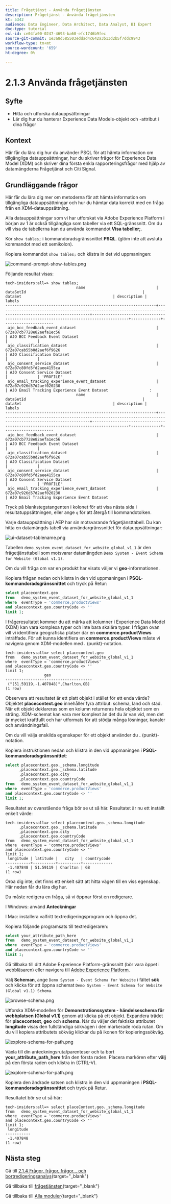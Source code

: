 ```yaml
---
title: Frågetjänst - Använda frågetjänsten
description: Frågetjänst - Använda frågetjänsten
kt: 5342
audience: Data Engineer, Data Architect, Data Analyst, BI Expert
doc-type: tutorial
exl-id: ce04fa00-0247-4693-ba60-efc1746b9fec
source-git-commit: 1e3a8d585503eddad4c642a3b13d2b5f7ddc9943
workflow-type: tm+mt
source-wordcount: '659'
ht-degree: 0%

---
```


# 2.1.3 Använda frågetjänsten

## Syfte

- Hitta och utforska datauppsättningar
- Lär dig hur du hanterar Experience Data Models-objekt och -attribut i dina frågor

## Kontext

Här får du lära dig hur du använder PSQL för att hämta information om tillgängliga datauppsättningar, hur du skriver frågor för Experience Data Model (XDM) och skriver dina första enkla rapporteringsfrågor med hjälp av datamängderna Frågetjänst och Citi Signal.

## Grundläggande frågor

Här får du lära dig mer om metoderna för att hämta information om tillgängliga datauppsättningar och hur du hämtar data korrekt med en fråga från en XDM-datauppsättning.

Alla datauppsättningar som vi har utforskat via Adobe Experience Platform i början av 1 är också tillgängliga som tabeller via ett SQL-gränssnitt. Om du vill visa de tabellerna kan du använda kommandot **Visa tabeller;**.

Kör `show tables;` i kommandoradsgränssnittet **PSQL**. (glöm inte att avsluta kommandot med ett semikolon).

Kopiera kommandot `show tables;` och klistra in det vid uppmaningen:

![command-prompt-show-tables.png](./images/commandpromptshowtables.png)

Följande resultat visas:

```text
tech-insiders:all=> show tables;
                               name                               |                                                  dataSetId                                                   |                                       dataSet                                        | description |        labels        
------------------------------------------------------------------+--------------------------------------------------------------------------------------------------------------+--------------------------------------------------------------------------------------+-------------+----------------------
 ajo_bcc_feedback_event_dataset                                   | 672a07cb7728e82aefa1ec56                                                                                     | AJO BCC Feedback Event Dataset                                                       |             | 
 ajo_classification_dataset                                       | 672a07cab55b0d2aef6f9626                                                                                     | AJO Classification Dataset                                                           |             | 
 ajo_consent_service_dataset                                      | 672a07c80fd5fd2aee4155ca                                                                                     | AJO Consent Service Dataset                                                          |             | 'PROFILE'
 ajo_email_tracking_experience_event_dataset                      | 672a07c926d57d2aef020230                                                                                     | AJO Email Tracking Experience Event Dataset                  :
                               name                               |                                                  dataSetId                                                   |                                       dataSet                                        | description |        labels        
------------------------------------------------------------------+--------------------------------------------------------------------------------------------------------------+--------------------------------------------------------------------------------------+-------------+----------------------
 ajo_bcc_feedback_event_dataset                                   | 672a07cb7728e82aefa1ec56                                                                                     | AJO BCC Feedback Event Dataset                                                       |             | 
 ajo_classification_dataset                                       | 672a07cab55b0d2aef6f9626                                                                                     | AJO Classification Dataset                                                           |             | 
 ajo_consent_service_dataset                                      | 672a07c80fd5fd2aee4155ca                                                                                     | AJO Consent Service Dataset                                                          |             | 'PROFILE'
 ajo_email_tracking_experience_event_dataset                      | 672a07c926d57d2aef020230                                                                                     | AJO Email Tracking Experience Event Dataset   
```

Tryck på blankstegstangenten i kolonet för att visa nästa sida i resultatuppsättningen, eller ange `q` för att återgå till kommandotolken.

Varje datauppsättning i AEP har sin motsvarande frågetjänsttabell. Du kan hitta en datamängds tabell via användargränssnittet för datauppsättningar:

![ui-dataset-tablename.png](./images/uidatasettablename.png)

Tabellen `demo_system_event_dataset_for_website_global_v1_1` är den frågetjänsttabell som motsvarar datamängden `Demo System - Event Schema for Website (Global v1.1)`.

Om du vill fråga om var en produkt har visats väljer vi **geo**-informationen.

Kopiera frågan nedan och klistra in den vid uppmaningen i **PSQL-kommandoradsgränssnittet** och tryck på Retur:

```sql
select placecontext.geo
from   demo_system_event_dataset_for_website_global_v1_1
where  eventType = 'commerce.productViews'
and placecontext.geo.countryCode <> ''
limit 1;
```

I frågeresultatet kommer du att märka att kolumner i Experience Data Model (XDM) kan vara komplexa typer och inte bara skalära typer. I frågan ovan vill vi identifiera geografiska platser där en **commerce.productViews** inträffade. För att kunna identifiera en **commerce.productViews** måste vi navigera genom XDM-modellen med **.** (punkt)-notation.

```text
tech-insiders:all=> select placecontext.geo
from   demo_system_event_dataset_for_website_global_v1_1
where  eventType = 'commerce.productViews'
and placecontext.geo.countryCode <> ''
limit 1;
                 geo                  
--------------------------------------
 ("(51.59119,-1.407848)",Charlton,GB)
(1 row)
```

Observera att resultatet är ett platt objekt i stället för ett enda värde? Objektet **placecontext.geo** innehåller fyra attribut: schema, land och stad. När ett objekt deklareras som en kolumn returneras hela objektet som en sträng. XDM-schemat kan vara mer komplext än det du är van vid, men det är mycket kraftfullt och har utformats för att stödja många lösningar, kanaler och användningsfall.

Om du vill välja enskilda egenskaper för ett objekt använder du **.** (punkt)-notation.

Kopiera instruktionen nedan och klistra in den vid uppmaningen i **PSQL-kommandoradsgränssnittet**:

```sql
select placecontext.geo._schema.longitude
      ,placecontext.geo._schema.latitude
      ,placecontext.geo.city
      ,placecontext.geo.countryCode
from   demo_system_event_dataset_for_website_global_v1_1
where  eventType = 'commerce.productViews'
and placecontext.geo.countryCode <> ''
limit 1;
```

Resultatet av ovanstående fråga bör se ut så här.
Resultatet är nu ett inställt enkelt värde:

```text
tech-insiders:all=> select placecontext.geo._schema.longitude
      ,placecontext.geo._schema.latitude
      ,placecontext.geo.city
      ,placecontext.geo.countryCode
from   demo_system_event_dataset_for_website_global_v1_1
where  eventType = 'commerce.productViews'
and placecontext.geo.countryCode <> ''
limit 1;
 longitude | latitude |   city   | countrycode 
-----------+----------+----------+-------------
 -1.407848 | 51.59119 | Charlton | GB
(1 row)
```

Oroa dig inte, det finns ett enkelt sätt att hitta vägen till en viss egenskap. Här nedan får du lära dig hur.

Du måste redigera en fråga, så vi öppnar först en redigerare.

I Windows: använd **Anteckningar**

I Mac: installera valfritt textredigeringsprogram och öppna det.

Kopiera följande programsats till textredigeraren:

```sql
select your_attribute_path_here
from   demo_system_event_dataset_for_website_global_v1_1
where  eventType = 'commerce.productViews'
and placecontext.geo.countryCode <> ''
limit 1;
```

Gå tillbaka till ditt Adobe Experience Platform-gränssnitt (bör vara öppet i webbläsaren) eller navigera till [Adobe Experience Platform](https://experience.adobe.com/platform).

Välj **Scheman**, ange `Demo System - Event Schema for Website` i fältet **sök** och klicka för att öppna schemat `Demo System - Event Schema for Website (Global v1.1) Schema`.

![browse-schema.png](./images/browseschema.png)

Utforska XDM-modellen för **Demonstrationssystem - händelseschema för webbplatsen (Global v1.1)** genom att klicka på ett objekt. Expandera trädet för **placecontext**, **geo** och **schema**. När du väljer det faktiska attributet **longitude** visas den fullständiga sökvägen i den markerade röda rutan. Om du vill kopiera attributets sökväg klickar du på ikonen för kopieringssökväg.

![explore-schema-for-path.png](./images/exploreschemaforpath.png)

Växla till din anteckningsruta/parenteser och ta bort **your_attribute_path_here** från den första raden. Placera markören efter **välj** på den första raden och klistra in (CTRL-V).

![explore-schema-for-path.png](./images/exploreschemaforpath1.png)

Kopiera den ändrade satsen och klistra in den vid uppmaningen i **PSQL-kommandoradsgränssnittet** och tryck på Retur.

Resultatet bör se ut så här:

```text
tech-insiders:all=> select placeContext.geo._schema.longitude
from   demo_system_event_dataset_for_website_global_v1_1
where  eventType = 'commerce.productViews'
and placecontext.geo.countryCode <> ''
limit 1;
 longitude 
-----------
 -1.407848
(1 row)
```

## Nästa steg

Gå till [2.1.4 Frågor, frågor, frågor... och bortredigeringsanalys](./ex4.md){target="_blank"}

Gå tillbaka till [frågetjänsten](./query-service.md){target="_blank"}

Gå tillbaka till [Alla moduler](./../../../../overview.md){target="_blank"}
